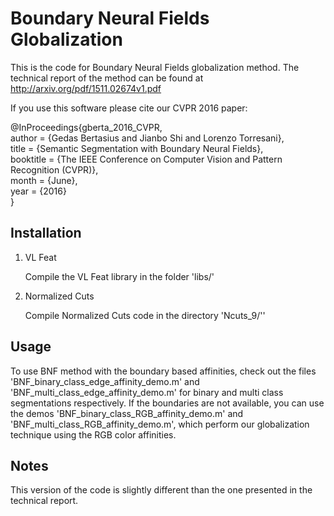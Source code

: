 # Boundary Neural Fields Globalization

This is the code for Boundary Neural Fields globalization method. The technical report of the method can be found at http://arxiv.org/pdf/1511.02674v1.pdf 

If you use this software please cite our CVPR 2016 paper:

@InProceedings{gberta_2016_CVPR,<br />
author = {Gedas Bertasius and Jianbo Shi and Lorenzo Torresani},<br />
title = {Semantic Segmentation with Boundary Neural Fields},<br />
booktitle = {The IEEE Conference on Computer Vision and Pattern Recognition (CVPR)},<br />
month = {June},<br />
year = {2016}<br />
}



## Installation

1. VL Feat

	Compile the VL Feat library in the folder 'libs/'

2. Normalized Cuts

	Compile Normalized Cuts code in the directory 'Ncuts_9/''

## Usage

To use BNF method with the boundary based affinities, check out the files 'BNF_binary_class_edge_affinity_demo.m' and 'BNF_multi_class_edge_affinity_demo.m' for binary and multi class segmentations respectively. If the boundaries are not available, you can use the demos 'BNF_binary_class_RGB_affinity_demo.m' and 'BNF_multi_class_RGB_affinity_demo.m', which perform our globalization technique using the RGB color affinities. 

## Notes

This version of the code is slightly different than the one presented in the technical report.
